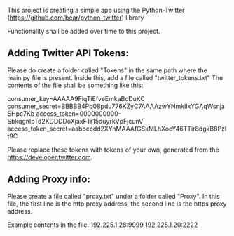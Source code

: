 This project is creating a simple app using the Python-Twitter (https://github.com/bear/python-twitter) library

Functionality shall be added over time to this project.


Adding Twitter API Tokens:
-----------------------------
Please do create a folder called "Tokens" in the same path where the main.py file is present. Inside this, add a file called "twitter_tokens.txt"
The contents of the file shall be something like this:

consumer_key=AAAAA9FiqTiEfveEmkaBcDuKC
consumer_secret=BBBBB4Pb08pdu776KZyC7AAAAzwYNmkIlxYGAqWsnjaSHpc7Kb
access_token=0000000000-SbkqgnIpTd2KDDDDoXjaxFTr15duyrkVpFjcunV
access_token_secret=aabbccdd2XYnMAAAfGSkMLhXocY46TTir8dgkB8Pzlt9C

Please replace these tokens with tokens of your own, generated from the https://developer.twitter.com.

Adding Proxy info:
-------------------------------
Please create a file called "proxy.txt" under a folder called "Proxy". In this file, the first line is the http proxy address, the second line is the https proxy address.

Example contents in the file:
192.225.1.28:9999
192.225.1.20:2222


